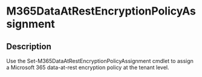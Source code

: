 ﻿# M365DataAtRestEncryptionPolicyAssignment

## Description

Use the Set-M365DataAtRestEncryptionPolicyAssignment cmdlet to assign a Microsoft 365 data-at-rest encryption policy at the tenant level.
